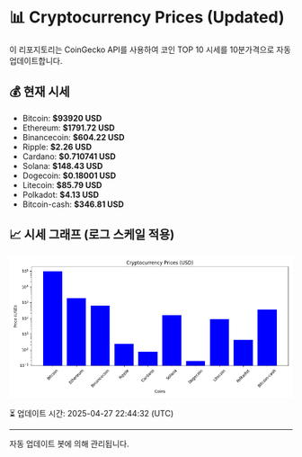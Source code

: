 
# 📊 Cryptocurrency Prices (Updated)

이 리포지토리는 CoinGecko API를 사용하여 코인 TOP 10 시세를 10분가격으로 자동 업데이트합니다.

## 💰 현재 시세
- Bitcoin: **$93920 USD**
- Ethereum: **$1791.72 USD**
- Binancecoin: **$604.22 USD**
- Ripple: **$2.26 USD**
- Cardano: **$0.710741 USD**
- Solana: **$148.43 USD**
- Dogecoin: **$0.18001 USD**
- Litecoin: **$85.79 USD**
- Polkadot: **$4.13 USD**
- Bitcoin-cash: **$346.81 USD**

## 📈 시세 그래프 (로그 스케일 적용)
![Crypto Prices](crypto_prices.png)

⏳ 업데이트 시간: 2025-04-27 22:44:32 (UTC)

---
자동 업데이트 봇에 의해 관리됩니다.
